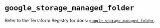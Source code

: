 # `google_storage_managed_folder`

Refer to the Terraform Registry for docs: [`google_storage_managed_folder`](https://registry.terraform.io/providers/hashicorp/google-beta/5.39.0/docs/resources/google_storage_managed_folder).
